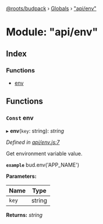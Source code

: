 [@roots/budpack](../README.md) › [Globals](../globals.md) › ["api/env"](_api_env_.md)

# Module: "api/env"

## Index

### Functions

* [env](_api_env_.md#const-env)

## Functions

### `Const` env

▸ **env**(`key`: string): *string*

*Defined in [api/env.js:7](https://github.com/roots/bud-support/blob/5f43850/src/budpack/builder/api/env.js#L7)*

Get environment variable value.

**`example`** bud.env('APP_NAME')

**Parameters:**

Name | Type |
------ | ------ |
`key` | string |

**Returns:** *string*

